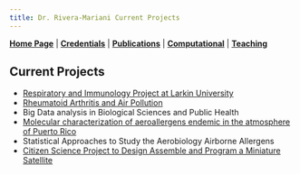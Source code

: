 ```yaml
---
title: Dr. Rivera-Mariani Current Projects
---
```


[**Home Page**](http://www.friveram.com/) | [**Credentials**](http://www.friveram.com/about) | [**Publications**](http://www.friveram.com/publications) | [**Computational**](http://www.friveram.com/compbio) | [**Teaching**](http://www.friveram.com/teaching) 

## Current Projects 

- [Respiratory and Immunology Project at Larkin University](https://friveramariani.github.io/RIPL_Effect/) 
- [Rheumatoid Arthritis and Air Pollution](https://friveramariani.github.io/RA_RD/)
- Big Data analysis in Biological Sciences and Public Health
- [Molecular characterization of aeroallergens endemic in the atmosphere of Puerto Rico](https://www.researchgate.net/project/Airborne-fungal-allergens-and-their-role-in-the-incidences-of-chronic-respiratory-diseases)
- Statistical Approaches to Study the Aerobiology Airborne Allergens 
- [Citizen Science Project to Design Assemble and Program a Miniature Satellite](http://projects.friveram.com/PRCubeStars/)